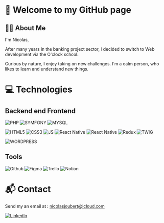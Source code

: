 
# 👋 Welcome to my GitHub page 
## 👨‍💻 About Me 
I'm Nicolas, 

After many years in the banking project sector, I decided to switch to Web development via the O'clock school.

Curious by nature, I enjoy taking on new challenges. I'm a calm person, who likes to learn and understand new things.

# 💻 Technologies 
## Backend end Frontend
![PHP](https://img.shields.io/badge/PHP-777BB3?logo=php&logoColor=white)
![SYMFONY](https://img.shields.io/badge/SYMFONY-black?logo=SYMFONY&logoColor=white)
![MYSQL](https://img.shields.io/badge/MYSQL-00758f?logo=MYSQL&logoColor=white)

![HTML5](https://img.shields.io/badge/HTML5-e34f26?logo=HTML5&logoColor=white)
![CSS3](https://img.shields.io/badge/CSS3-2965f1?logo=css3&logoColor=white)
![JS](https://img.shields.io/badge/JAVASCRIPT-f0db4f?logo=Javascript&logoColor=%23323330)
![React Native](https://img.shields.io/badge/React%20Native-20232A?style=for-the-badge&logo=react&logoColor=61DAFB)
![React Native](https://img.shields.io/badge/React%20Native-61DAFB?style=flat&logo=react&logoColor=white)
![Redux](https://img.shields.io/badge/REDUX-%23593d88.svg?style=flat&logo=redux&logoColor=white) 
![TWIG](https://img.shields.io/badge/TWIG-64b678?logo=Twig&logoColor=%23323330)

![WORDPRESS](https://img.shields.io/badge/WORDPRESS-21759B?logo=WORDPRESS&logoColor=white)

## Tools
![Github](https://img.shields.io/badge/Github-black?logo=Github&logoColor=white)
![Figma](https://img.shields.io/badge/FIGMA-ff7262?logo=Figma&logoColor=white)
![Trello](https://img.shields.io/badge/TRELLO-0079bf?logo=Trello&logoColor=white)
![Notion](https://img.shields.io/badge/NOTION-black?logo=NOTION&logoColor=white)

# 📬 Contact 

Send my an email at : nicolasjoubert@icloud.com

[![LinkedIn](https://img.shields.io/badge/LinkedIn-0a66c2?logo=linkedin&logoColor=white)](https://www.linkedin.com/in/nicolas--joubert/)
